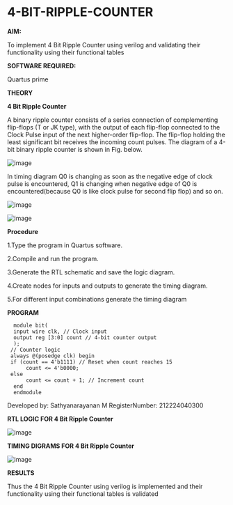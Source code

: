 # 4-BIT-RIPPLE-COUNTER

**AIM:**

To implement  4 Bit Ripple Counter using verilog and validating their functionality using their functional tables

**SOFTWARE REQUIRED:**

Quartus prime

**THEORY**

**4 Bit Ripple Counter**

A binary ripple counter consists of a series connection of complementing flip-flops (T or JK type), with the output of each flip-flop connected to the Clock Pulse input of the next higher-order flip-flop. The flip-flop holding the least significant bit receives the incoming count pulses. The diagram of a 4-bit binary ripple counter is shown in Fig. below.

![image](https://github.com/naavaneetha/4-BIT-RIPPLE-COUNTER/assets/154305477/cb4b74d4-31ab-4359-95d0-d22e67daba13)

In timing diagram Q0 is changing as soon as the negative edge of clock pulse is encountered, Q1 is changing when negative edge of Q0 is encountered(because Q0 is like clock pulse for second flip flop) and so on.

![image](https://github.com/naavaneetha/4-BIT-RIPPLE-COUNTER/assets/154305477/a573a7d6-014e-4e54-93e6-e2ac9530960b)

![image](https://github.com/naavaneetha/4-BIT-RIPPLE-COUNTER/assets/154305477/85e1958a-2fc1-49bb-9a9f-d58ccbf3663c)

**Procedure**

1.Type the program in Quartus software.

2.Compile and run the program.

3.Generate the RTL schematic and save the logic diagram.

4.Create nodes for inputs and outputs to generate the timing diagram.

5.For different input combinations generate the timing diagram

**PROGRAM**
```
  module bit(
  input wire clk, // Clock input
  output reg [3:0] count // 4-bit counter output
  );
 // Counter logic
 always @(posedge clk) begin
 if (count == 4'b1111) // Reset when count reaches 15
      count <= 4'b0000;
 else
      count <= count + 1; // Increment count
  end    
  endmodule
```

 Developed by: Sathyanarayanan M RegisterNumber: 212224040300

**RTL LOGIC FOR 4 Bit Ripple Counter**

![image](https://github.com/user-attachments/assets/6b93e7fd-ee43-48f0-9535-04028fb1fe17)


**TIMING DIGRAMS FOR 4 Bit Ripple Counter**

![image](https://github.com/user-attachments/assets/c992492f-0f7a-4e24-951b-fd3a1d6bff0e)


**RESULTS**

Thus the 4 Bit Ripple Counter using verilog is implemented and their functionality using their functional tables is validated
